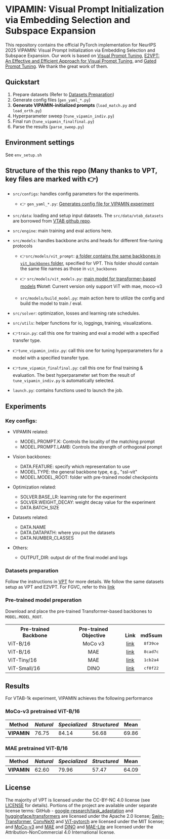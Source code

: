 # VIPAMIN: Visual Prompt Initialization via Embedding Selection and Subspace Expansion

This repository contains the official PyTorch implementation for NeurIPS 2025 VIPAMIN: Visual Prompt Initialization via Embedding Selection and Subspace Expansion. Our work is based on [Visual Prompt Tuning](https://github.com/KMnP/vpt), [E2VPT: An Effective and Efficient Approach for Visual Prompt Tuning](https://github.com/ChengHan111/E2VPT), and [Gated Prompt Tuning](https://github.com/ryongithub/GatedPromptTuning). We thank the great work of them. 

## Quickstart

1. Prepare datasets (Refer to [Datasets Preparation](#datasets-preparation))
2. Generate config files (`gen_yaml_*.py`)
3. **Generate VIPAMIN-initialized prompts** (`load_match.py` and `load_orth.py`)
4. Hyperparameter sweep (`tune_vipamin_indiv.py`)
5. Final run (`tune_vipamin_finalfinal.py`)
6. Parse the results (`parse_sweep.py`)

## Environment settings

See `env_setup.sh`

## Structure of the this repo (Many thanks to VPT, key files are marked with 👉)

- `src/configs`: handles config parameters for the experiments.
  
  * 👉 `gen_yaml_*.py`: <u>Generates config file for VIPAMIN experiment</u> 

- `src/data`: loading and setup input datasets. The `src/data/vtab_datasets` are borrowed from 
  [VTAB github repo](https://github.com/google-research/task_adaptation/tree/master/task_adaptation/data).


- `src/engine`: main training and eval actions here.

- `src/models`: handles backbone archs and heads for different fine-tuning protocols 

    * 👉`src/models/vit_prompt`: <u>a folder contains the same backbones in `vit_backbones` folder,</u> specified for VPT. This folder should contain the same file names as those in  `vit_backbones`

    * 👉 `src/models/vit_models.py`: <u>main model for transformer-based models</u> ❗️Note❗️: Current version only support ViT with mae, moco-v3

    * `src/models/build_model.py`: main action here to utilize the config and build the model to train / eval.

- `src/solver`: optimization, losses and learning rate schedules.  
- `src/utils`: helper functions for io, loggings, training, visualizations. 
- 👉`train.py`: call this one for training and eval a model with a specified transfer type.
- 👉`tune_vipamin_indiv.py`: call this one for tuning hyperparameters for a model with a specified transfer type. 
- 👉`tune_vipamin_finalfinal.py`: call this one for final training & evaluation. The best hyperparameter set from the result of `tune_vipamin_indiv.py` is automatically selected.
- `launch.py`: contains functions used to launch the job.

## Experiments

### Key configs:

- VIPAMIN related:
  - MODEL.PROMPT.K: Controls the locality of the matching prompt
  - MODEL.PROMPT.LAMB: Controls the strength of orthogonal prompt
  
- Vision backbones:
  - DATA.FEATURE: specify which representation to use
  - MODEL.TYPE: the general backbone type, e.g., "ssl-vit"
  - MODEL.MODEL_ROOT: folder with pre-trained model checkpoints
- Optimization related: 
  - SOLVER.BASE_LR: learning rate for the experiment
  - SOLVER.WEIGHT_DECAY: weight decay value for the experiment
  - DATA.BATCH_SIZE
- Datasets related:
  - DATA.NAME
  - DATA.DATAPATH: where you put the datasets
  - DATA.NUMBER_CLASSES
- Others:
  - OUTPUT_DIR: output dir of the final model and logs

### Datasets preparation

Follow the instructions in [VPT](https://github.com/KMnP/vpt) for more details. We follow the same datasets setup as VPT and E2VPT. For FGVC, refer to this [link](https://github.com/KMnP/vpt/issues/74#issuecomment-2744912188)

### Pre-trained model preperation

Download and place the pre-trained Transformer-based backbones to `MODEL.MODEL_ROOT`.

<table><tbody>
<!-- START TABLE -->
<!-- TABLE HEADER -->
<th valign="bottom">Pre-trained Backbone</th>
<th valign="bottom">Pre-trained Objective</th>
<th valign="bottom">Link</th>
<th valign="bottom">md5sum</th>
<!-- TABLE BODY -->
<tr><td align="left">ViT-B/16</td>
<td align="center">MoCo v3</td>
<td align="center"><a href="https://dl.fbaipublicfiles.com/moco-v3/vit-b-300ep/linear-vit-b-300ep.pth.tar">link</a></td>
<td align="center"><tt>8f39ce</tt></td>
</tr>
<tr><td align="left">ViT-B/16</td>
<td align="center">MAE</td>
<td align="center"><a href="https://dl.fbaipublicfiles.com/mae/pretrain/mae_pretrain_vit_base.pth">link</a></td>
<td align="center"><tt>8cad7c</tt></td>
</tr>
<tr><td align="left">ViT-Tiny/16</td>
<td align="center">MAE</td>
<td align="center"><a href="https://drive.google.com/file/d/1ZQYlvCPLZrJDqn2lp4GCIVL246WPqgEf/view">link</a></td>
<td align="center"><tt>1cb2a4</tt></td>
</tr>
<tr><td align="left">ViT-Small/16</td>
<td align="center">DINO</td>
<td align="center"><a href="https://dl.fbaipublicfiles.com/dino/dino_deitsmall16_pretrain/dino_deitsmall16_pretrain.pth">link</a></td>
<td align="center"><tt>cf0f22</tt></td>
</tr>
</tbody></table>

<!-- ### Examples for training and aggregating results

See [`demo.ipynb`](https://github.com/KMnP/vpt/blob/main/demo.ipynb) for how to use this repo. -->

## Results

For VTAB-1k experiment, VIPAMIN achieves the following performance

### MoCo-v3 pretrained ViT-B/16

| **Method**   | *Natural* | *Specialized* | *Structured* | **Mean** |
|--------------|-----------|----------------|---------------|----------|
| **VIPAMIN**  | 76.75 | 84.14        | 56.68     | 69.86 |

### MAE pretrained ViT-B/16

| **Method**   | *Natural* | *Specialized* | *Structured* | **Mean** |
|--------------|-----------|----------------|---------------|----------|
| **VIPAMIN**  | 62.60 | 79.96        | 57.47     | 64.09 |


## License

The majority of VPT is licensed under the CC-BY-NC 4.0 license (see [LICENSE](https://github.com/KMnP/vpt/blob/main/LICENSE) for details). Portions of the project are available under separate license terms: GitHub - [google-research/task_adaptation](https://github.com/google-research/task_adaptation) and [huggingface/transformers](https://github.com/huggingface/transformers) are licensed under the Apache 2.0 license; [Swin-Transformer](https://github.com/microsoft/Swin-Transformer), [ConvNeXt](https://github.com/facebookresearch/ConvNeXt) and [ViT-pytorch](https://github.com/jeonsworld/ViT-pytorch) are licensed under the MIT license; and [MoCo-v3](https://github.com/facebookresearch/moco-v3) and [MAE](https://github.com/facebookresearch/mae) and [DINO](https://github.com/facebookresearch/dino) and [MAE-Lite](https://github.com/wangsr126/MAE-Lite) are licensed under the Attribution-NonCommercial 4.0 International license.
